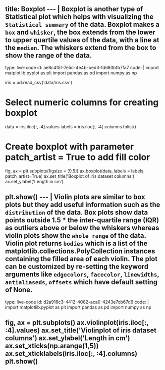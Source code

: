 title: Boxplot
--- |
  Boxplot is another type of Statistical plot which helps with visualizing the `Statistical summary` of the data. Boxplot makes a `box` and `whisker`, the box extends from the lower to upper quartile values of the data, with a line at the `median`. The whiskers extend from the box to show the range of the data.
---
type: live-code
id: ae8c4f5f-7e5c-4e4b-bed3-fd680bfb7fa7
code: |
  import matplotlib.pyplot as plt
  import pandas as pd
  import numpy as np

  iris = pd.read_csv('data/iris.csv')
  # Select numeric columns for creating boxplot
  data = iris.iloc[:, :4].values
  labels = iris.iloc[:, :4].columns.tolist()

  # Create boxplot with parameter patch_artist = True to add fill color
  fig, ax = plt.subplots(figsize = (9,5))
  ax.boxplot(data, labels = labels, patch_artist=True)
  ax.set_title('Boxplot of iris dataset columns')
  ax.set_ylabel('Length in cm')

  plt.show()
--- |
  Violin plots are similar to box plots but they add useful information such as the `distribution` of the data. Box plots show data points outside 1.5 * the inter-quartile range (IQR) as outliers above or below the whiskers whereas violin plots show the `whole range` of the data.
  Violin plot returns `bodies` which is a list of the matplotlib.collections.PolyCollection instances containing the filled area of each violin. The plot can be customized by re-setting the keyword arguments like `edgecolors`, `facecolor`, `linewidths`, `antialiaseds`, `offsets` which have default setting of None.
---
type: live-code
id: d2a916c3-4412-4082-aca0-4243e7cb67d6
code: |
  import matplotlib.pyplot as plt
  import pandas as pd
  import numpy as np

  fig, ax = plt.subplots()
  ax.violinplot(iris.iloc[:, :4].values)
  ax.set_title('Violinplot of iris dataset columns')
  ax.set_ylabel('Length in cm')
  ax.set_xticks(np.arange(1,5))
  ax.set_xticklabels(iris.iloc[:, :4].columns)
  plt.show()
---
